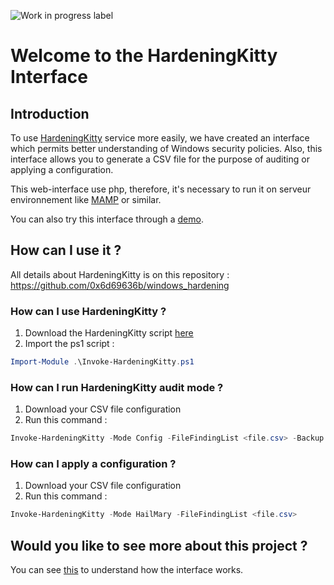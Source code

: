 ![Work in progress label](https://img.shields.io/badge/-Work%20in%20progress-yellow)

# Welcome to the HardeningKitty Interface

## Introduction

To use [HardeningKitty](https://github.com/0x6d69636b/windows_hardening) service more easily, we have created an interface which permits better understanding of Windows security policies. Also, this interface allows you to generate a CSV file for the purpose of auditing or applying a configuration.

This web-interface use php, therefore, it's necessary to run it on serveur environnement like [MAMP](https://www.mamp.info/en/downloads/) or similar.

You can also try this interface through a [demo](https://ataumo-photo.fr/windows_hardening_interface/).

## How can I use it ?

All details about HardeningKitty is on this repository : https://github.com/0x6d69636b/windows_hardening

### How can I use HardeningKitty ?

1. Download the HardeningKitty script [here](https://github.com/0x6d69636b/windows_hardening)
2. Import the ps1 script :
```powershell
Import-Module .\Invoke-HardeningKitty.ps1
```

### How can I run HardeningKitty audit mode ?

1. Download your CSV file configuration
2. Run this command :
```powershell
Invoke-HardeningKitty -Mode Config -FileFindingList <file.csv> -Backup
```

### How can I apply a configuration ?

1. Download your CSV file configuration
2. Run this command :
```powershell
Invoke-HardeningKitty -Mode HailMary -FileFindingList <file.csv>
```

## Would you like to see more about this project ?

You can see [this](https://github.com/ataumo/windows_hardening_interface/tree/main/interface) to understand how the interface works.

